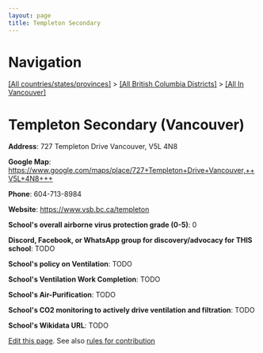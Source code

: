 ```yaml
---
layout: page
title: Templeton Secondary
---
```

# Navigation

[[All countries/states/provinces]](../../..) > [[All British Columbia Districts]](../..) > [[All In Vancouver]](..)

# Templeton Secondary (Vancouver)

**Address**: 727 Templeton Drive Vancouver,  V5L 4N8

**Google Map**: <https://www.google.com/maps/place/727+Templeton+Drive+Vancouver,++V5L+4N8+++>

**Phone**: 604-713-8984

**Website**: <https://www.vsb.bc.ca/templeton>

**School's overall airborne virus protection grade (0-5)**: 0

**Discord, Facebook, or WhatsApp group for discovery/advocacy for THIS school**: TODO

**School's policy on Ventilation**: TODO

**School's Ventilation Work Completion**: TODO

**School's Air-Purification**: TODO

**School's CO2 monitoring to actively drive ventilation and filtration**: TODO

**School's Wikidata URL**: TODO


[Edit this page](https://github.com/ventilate-schools/BC/edit/main/./Vancouver/Templeton_Secondary.md). See also [rules for contribution](../../../contribution-rules/)